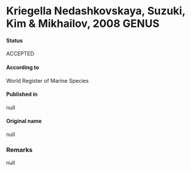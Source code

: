Kriegella Nedashkovskaya, Suzuki, Kim & Mikhailov, 2008 GENUS
=======

#### Status
ACCEPTED

#### According to
World Register of Marine Species

#### Published in
null

#### Original name
null

### Remarks
null
